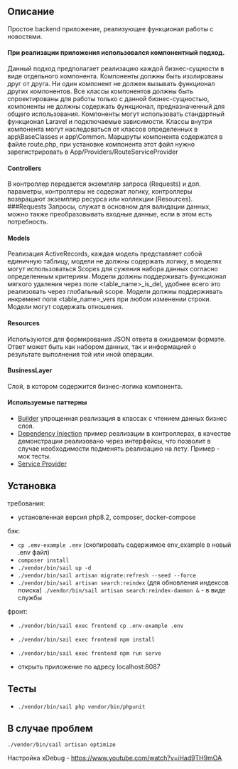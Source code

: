 ## Описание

Простое backend приложение, реализующее функционал работы с новостями.

#### При реализации приложения использовался компонентный подход.
Данный подход предполагает реализацию каждой бизнес-сущности в виде отдельного компонента. Компоненты должны быть
изолированы друг от друга. Ни один компонент не должен вызывать функционал других компонентов. Все классы компонентов
должны быть спроектированы для работы только с данной бизнес-сущностью, компоненты не должны содержать функционал,
предназначенный для общего использования. Компоненты могут использовать стандартный функционал Laravel
и подключаемые зависимости. Классы внутри компонента могут наследоваться от классов определенных в app\BaseClasses и
app\Common.
Маршруты компонента содержатся в файле route.php, при установке компонента этот файл
нужно зарегистрировать в App/Providers/RouteServiceProvider
#### Controllers
В контроллер передается экземпляр запроса (Requests) и доп. параметры, контроллеры не содержат логику,
контроллеры возвращают экземпляр ресурса или коллекции (Resources).
###Requests
Запросы, служат в основном для валидации данных, можно также преобразовывать входные данные,
если в этом есть потребность.
#### Models
Реализация ActiveRecords, каждая модель представляет собой единичную таблицу, модели не должны содержать логику,
в моделях могут использоваться Scopes для сужения набора данных согласно определенным критериям. Модели должны
поддерживать функционал мягкого удаления через поле <table_name>_is_del, удобнее всего это реализовать
через глобальный scope. Модели должны поддерживать инкремент поля <table_name>_vers при любом изменении строки.
Модели могут содержать отношения.
#### Resources
Используются для формирования JSON ответа в ожидаемом формате.
Ответ может быть как набором данных, так и информацией о результате выполнения той или иной операции.
#### BusinessLayer
Слой, в котором содержится бизнес-логика компонента.

#### Используемые паттерны
- [Builder](https://habr.com/ru/company/otus/blog/552412/) упрощенная реализация в классах с чтением данных бизнес слоя.
- [Dependency Injection](https://habr.com/ru/post/166287/) пример реализации в контроллерах, в качестве демонстрации реализовано через интерфейсы, что позволит в случае необходимости подменять реализацию на лету. Пример - мок тесты.
- [Service Provider](https://ru.wikipedia.org/wiki/%D0%9B%D0%BE%D0%BA%D0%B0%D1%82%D0%BE%D1%80_%D1%81%D0%BB%D1%83%D0%B6%D0%B1)

## Установка

требования:
- установленная версия php8.2, composer, docker-compose

бэк:
- `cp .emv-example .env` (скопировать содержимое env_example в новый .env файл)
- `composer install`
- `./vendor/bin/sail up -d`
- `./vendor/bin/sail artisan migrate:refresh --seed --force`
- `./vendor/bin/sail artisan search:reindex` (для обновления индексов поиска) `./vendor/bin/sail artisan search:reindex-daemon &` - в виде службы

фронт:
- `./vendor/bin/sail exec frontend cp .env-example .env`
- `./vendor/bin/sail exec frontend npm install`
- `./vendor/bin/sail exec frontend npm run serve`

- открыть приложение по адресу localhost:8087


## Тесты
- `./vendor/bin/sail php vendor/bin/phpunit`

## В случае проблем

`./vendor/bin/sail artisan optimize`

Настройка xDebug - https://www.youtube.com/watch?v=iHad9TH9mOA
